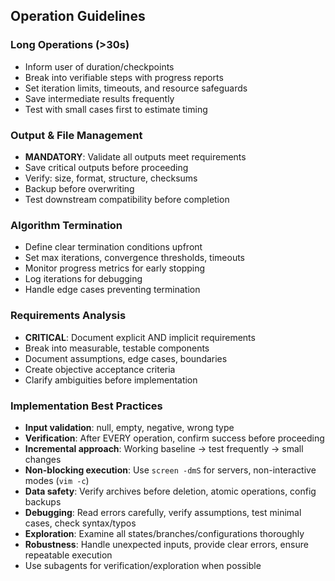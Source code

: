 ## Operation Guidelines

### Long Operations (>30s)
- Inform user of duration/checkpoints
- Break into verifiable steps with progress reports
- Set iteration limits, timeouts, and resource safeguards
- Save intermediate results frequently
- Test with small cases first to estimate timing

### Output & File Management
- **MANDATORY**: Validate all outputs meet requirements
- Save critical outputs before proceeding
- Verify: size, format, structure, checksums
- Backup before overwriting
- Test downstream compatibility before completion

### Algorithm Termination
- Define clear termination conditions upfront
- Set max iterations, convergence thresholds, timeouts
- Monitor progress metrics for early stopping
- Log iterations for debugging
- Handle edge cases preventing termination

### Requirements Analysis
- **CRITICAL**: Document explicit AND implicit requirements
- Break into measurable, testable components
- Document assumptions, edge cases, boundaries
- Create objective acceptance criteria
- Clarify ambiguities before implementation

### Implementation Best Practices
- **Input validation**: null, empty, negative, wrong type
- **Verification**: After EVERY operation, confirm success before proceeding
- **Incremental approach**: Working baseline → test frequently → small changes
- **Non-blocking execution**: Use `screen -dmS` for servers, non-interactive modes (`vim -c`)
- **Data safety**: Verify archives before deletion, atomic operations, config backups
- **Debugging**: Read errors carefully, verify assumptions, test minimal cases, check syntax/typos
- **Exploration**: Examine all states/branches/configurations thoroughly
- **Robustness**: Handle unexpected inputs, provide clear errors, ensure repeatable execution
- Use subagents for verification/exploration when possible

